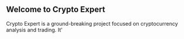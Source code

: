 ## Welcome to Crypto Expert
Crypto Expert is a ground-breaking project focused on cryptocurrency analysis and trading. It'